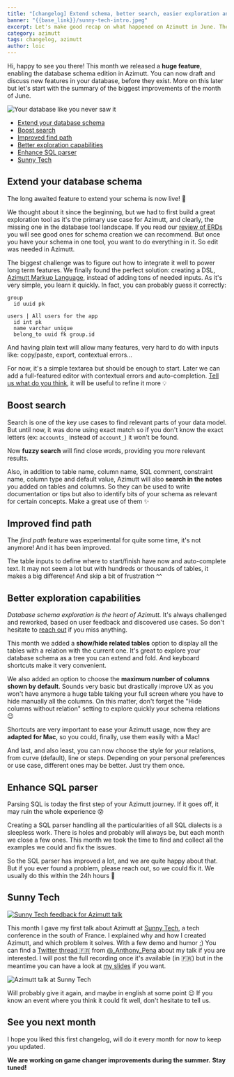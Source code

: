 ```yaml
---
title: "[changelog] Extend schema, better search, easier exploration and more"
banner: "{{base_link}}/sunny-tech-intro.jpeg"
excerpt: Let's make good recap on what happened on Azimutt in June. The big feature you don't want to miss is the schema edition but there is a lot more that will improve your daily life exploring your database schema.
category: azimutt
tags: changelog, azimutt
author: loic
---
```


Hi, happy to see you there! This month we released a **huge feature**, enabling the database schema edition in Azimutt. You can now draft and discuss new features in your database, before they exist. More on this later but let's start with the summary of the biggest improvements of the month of June.

![Your database like you never saw it]({{base_link}}/sunny-tech-intro.jpeg)

- [Extend your database schema](#extend-your-database-schema)
- [Boost search](#boost-search)
- [Improved find path](#improved-find-path)
- [Better exploration capabilities](#better-exploration-capabilities)
- [Enhance SQL parser](#enhance-sql-parser)
- [Sunny Tech](#sunny-tech)


## Extend your database schema

The long awaited feature to extend your schema is now live! 🎉

We thought about it since the beginning, but we had to first build a great exploration tool as it's the primary use case for Azimutt, and clearly, the missing one in the database tool landscape. If you read our [review of ERDs](./how-to-choose-your-entity-relationship-diagram) you will see good ones for schema creation we can recommend. But once you have your schema in one tool, you want to do everything in it. So edit was needed in Azimutt.

The biggest challenge was to figure out how to integrate it well to power long term features. We finally found the perfect solution: creating a DSL, [Azimutt Markup Language](./aml-a-language-to-define-your-database-schema), instead of adding tons of needed inputs. As it's very simple, you learn it quickly. In fact, you can probably guess it correctly:

```aml
group
  id uuid pk

users | All users for the app
  id int pk
  name varchar unique
  belong_to uuid fk group.id
```

And having plain text will allow many features, very hard to do with inputs like: copy/paste, export, contextual errors...

For now, it's a simple textarea but should be enough to start. Later we can add a full-featured editor with contextual errors and auto-completion.
[Tell us what do you think]({{azimutt_twitter}}), it will be useful to refine it more 💡

## Boost search

Search is one of the key use cases to find relevant parts of your data model. But until now, it was done using exact match so if you don't know the exact letters (ex: `accounts_` instead of `account_`) it won't be found.

Now **fuzzy search** will find close words, providing you more relevant results.

Also, in addition to table name, column name, SQL comment, constraint name, column type and default value, Azimutt will also **search in the notes** you added on tables and columns. So they can be used to write documentation or tips but also to identify bits of your schema as relevant for certain concepts. Make a great use of them ✨

## Improved find path

The *find path* feature was experimental for quite some time, it's not anymore! And it has been improved.

The table inputs to define where to start/finish have now and auto-complete text. It may not seem a lot but with hundreds or thousands of tables, it makes a big difference! And skip a bit of frustration ^^

## Better exploration capabilities

*Database schema exploration is the heart of Azimutt.* It's always challenged and reworked, based on user feedback and discovered use cases. So don't hesitate to [reach out]({{azimutt_twitter}}) if you miss anything.

This month we added a **show/hide related tables** option to display all the tables with a relation with the current one. It's great to explore your database schema as a tree you can extend and fold. And keyboard shortcuts make it very convenient.

We also added an option to choose the **maximum number of columns shown by default**. Sounds very basic but drastically improve UX as you won't have anymore a huge table taking your full screen where you have to hide manually all the columns. On this matter, don't forget the "Hide columns without relation" setting to explore quickly your schema relations 😉

Shortcuts are very important to ease your Azimutt usage, now they are **adapted for Mac**, so you could, finally, use them easily with a Mac!

And last, and also least, you can now choose the style for your relations, from curve (default), line or steps. Depending on your personal preferences or use case, different ones may be better. Just try them once.

## Enhance SQL parser

Parsing SQL is today the first step of your Azimutt journey. If it goes off, it may ruin the whole experience 😵

Creating a SQL parser handling all the particularities of all SQL dialects is a sleepless work. There is holes and probably will always be, but each month we close a few ones. This month we took the time to find and collect all the examples we could and fix the issues.

So the SQL parser has improved a lot, and we are quite happy about that. But if you ever found a problem, please reach out, so we could fix it. We usually do this within the 24h hours 🧙

## Sunny Tech

[![Sunny Tech feedback for Azimutt talk]({{base_link}}/sunny-tech-feedback.png)](https://openfeedback.io/sunnytech2022/2022-06-30/Vb6vBGObzwdAn1eIvpiy)

This month I gave my first talk about Azimutt at [Sunny Tech](https://sunny-tech.io), a tech conference in the south of France. I explained why and how I created Azimutt, and which problem it solves. With a few demo and humor ;)
You can find a [Twitter thread 🇫🇷](https://twitter.com/_Anthony_Pena/status/1542543212040126465) from [@_Anthony_Pena](https://twitter.com/_Anthony_Pena) about my talk if you are interested. I will post the full recording once it's available (in 🇫🇷) but in the meantime you can have a look at [my slides](https://docs.google.com/presentation/d/1qkrF0batRbMPWMiEB6XXkSUc56ZCMXz5o7Dd_8T245I) if you want.

![Azimutt talk at Sunny Tech]({{base_link}}/sunny-tech-features.jpeg)

Will probably give it again, and maybe in english at some point 😉
If you know an event where you think it could fit well, don't hesitate to tell us.

## See you next month

I hope you liked this first changelog, will do it every month for now to keep you updated.

**We are working on game changer improvements during the summer.**
**Stay tuned!**
